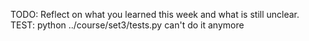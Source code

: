 TODO: Reflect on what you learned this week and what is still unclear.
TEST: python ../course/set3/tests.py
can't do it anymore